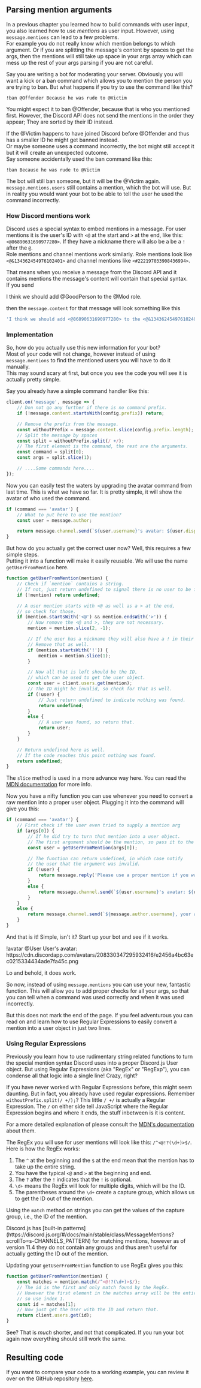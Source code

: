 ## Parsing mention arguments

In a previous chapter you learned how to build commands with user input, you also learned how to use *mentions* as user input.
However, using `message.mentions` can lead to a few problems.  
For example you do not really know which mention belongs to which argument.
Or if you are splitting the message's content by spaces to get the args,
then the mentions will still take up space in your args array which can mess up the rest of your args parsing if you are not careful.

Say you are writing a bot for moderating your server. Obviously you will want a kick or a ban command which allows you to mention the person you are trying to ban.
But what happens if you try to use the command like this?

```
!ban @Offender Because he was rude to @Victim
```

You might expect it to ban @Offender, because that is who you mentioned first.
However, the Discord API does not send the mentions in the order they appear; They are sorted by their ID instead.

If the @Victim happens to have joined Discord before @Offender and thus has a smaller ID he might get banned instead.  
Or maybe someone uses a command incorrectly, the bot might still accept it but it will create an unexpected outcome.  
Say someone accidentally used the ban command like this:

```
!ban Because he was rude to @Victim
```

The bot will still ban someone, but it will be the @Victim again. `message.mentions.users` still contains a mention, which the bot will use. But in reality you would want your bot to be able to tell the user he used the command incorrectly.

### How Discord mentions work

Discord uses a special syntax to embed mentions in a message. For user mentions it is the user's ID with `<@` at the start and `>` at the end, like this: `<@86890631690977280>`. If they have a nickname there will also be a be a `!` after the `@`.  
Role mentions and channel mentions work similarly. Role mentions look like `<@&134362454976102401>` and channel mentions like `<#222197033908436994>`.

That means when you receive a message from the Discord API and it contains mentions the message's content will contain that special syntax.  
If you send

<discord-messages>
	<discord-message author="User" avatar="djs">
		I think we should add @GoodPerson to the @Mod role.
	</discord-message>
</discord-messages>

then the `message.content` for that message will look something like this

<!-- eslint-skip -->
```js
'I think we should add <@86890631690977280> to the <@&134362454976102401> role.'
```

### Implementation

So, how do you actually use this new information for your bot?  
Most of your code will not change, however instead of using `message.mentions` to find the mentioned users you will have to do it manually.  
This may sound scary at first, but once you see the code you will see it is actually pretty simple.

Say you already have a simple command handler like this:

```js
client.on('message', message => {
	// Don not go any further if there is no command prefix.
	if (!message.content.startsWith(config.prefix)) return;

	// Remove the prefix from the message.
	const withoutPrefix = message.content.slice(config.prefix.length);
	// Split the message by spaces
	const split = withoutPrefix.split(/ +/);
	// The first element is the command, the rest are the arguments.
	const command = split[0];
	const args = split.slice(1);

	// ....Some commands here....
});
```

Now you can easily test the waters by upgrading the avatar command from last time.
This is what we have so far. It is pretty simple, it will show the avatar of who used the command.

```js
if (command === 'avatar') {
	// What to put here to use the mention?
	const user = message.author;

	return message.channel.send(`${user.username}'s avatar: ${user.displayAvatarURL}`);
}
```

But how do you actually get the correct user now? Well, this requires a few simple steps.  
Putting it into a function will make it easily reusable. We will use the name `getUserFromMention` here.

```js
function getUserFromMention(mention) {
	// Check if `mention` contains a string.
	// If not, just return undefined to signal there is no user to be found.
	if (!mention) return undefined;

	// A user mention starts with <@ as well as a > at the end,
	// so check for those.
	if (mention.startsWith('<@') && mention.endsWith('>')) {
		// Now remove the <@ and >, they are not necessary.
		mention = mention.slice(2, -1);

		// If the user has a nickname they will also have a ! in their mention.
		// Remove that as well.
		if (mention.startsWith('!')) {
			mention = mention.slice(1);
		}

		// Now all that is left should be the ID,
		// which can be used to get the user object.
		const user = client.users.get(mention);
		// The ID might be invalid, so check for that as well.
		if (!user) {
			// Just return undefined to indicate nothing was found.
			return undefined;
		}
		else {
			// A user was found, so return that.
			return user;
		}
	}

	// Return undefined here as well.
	// If the code reaches this point nothing was found.
	return undefined;
}
```

<tip>The `slice` method is used in a more advance way here. You can read the [MDN documentation](https://developer.mozilla.org/en-US/docs/Web/JavaScript/Reference/Global_Objects/String/slice) for more info.</tip>

Now you have a nifty function you can use whenever you need to convert a raw mention into a proper user object.
Plugging it into the command will give you this:

```js
if (command === 'avatar') {
	// First check if the user even tried to supply a mention arg
	if (args[0]) {
		// If he did try to turn that mention into a user object.
		// The first argument should be the mention, so pass it to the function.
		const user = getUserFromMention(args[0]);

		// The function can return undefined, in which case notify
		// the user that the argument was invalid.
		if (!user) {
			return message.reply('Please use a proper mention if you want to see someone else\'s avatar.');
		}
		else {
			return message.channel.send(`${user.username}'s avatar: ${user.displayAvatarURL}`);
		}
	}
	else {
		return message.channel.send(`${message.author.username}, your avatar: ${message.author.displayAvatarURL}`);
	}
}
```

And that is it! Simple, isn't it? Start up your bot and see if it works.

<discord-messages>
	<discord-message author="AnotherUser" avatar="green">
		!avatar @User
	</discord-message>
	<discord-message author="User" avatar="blue" :bot="true">
		User's avatar: https://cdn.discordapp.com/avatars/208330347295932416/e2456a4bc63ec0215334434ade7fa45c.png
	</discord-message>
</discord-messages>

Lo and behold, it does work.

So now, instead of using `message.mentions` you can use your new, fantastic function.
This will allow you to add proper checks for all your args, so that you can tell when a command was used correctly and when it was used incorrectly.

But this does not mark the end of the page. If you feel adventurous you can read on and learn how to use Regular Expressions to easily convert a mention into a user object in just two lines.

### Using Regular Expressions

Previously you learn how to use rudimentary string related functions to turn the special mention syntax Discord uses into a proper Discord.js User object.
But using Regular Expressions (aka "RegEx" or "RegExp"), you can condense all that logic into a single line! Crazy, right?

If you have never worked with Regular Expressions before, this might seem daunting. But in fact, you already have used regular expressions. Remember `withoutPrefix.split(/ +/);`? This little `/ +/` is actually a Regular Expression. The `/` on either side tell JavaScript where the Regular Expression begins and where it ends, the stuff inbetween is it is content. 

<tip>For a more detailed explanation of please consult the [MDN's documentation](https://developer.mozilla.org/en-US/docs/Web/JavaScript/Reference/Global_Objects/RegExp) about them.</tip>

The RegEx you will use for user mentions will look like this: `/^<@!?(\d+)>$/`.
Here is how the RegEx works:

 1. The `^` at the beginning and the `$` at the end mean that the mention has to take up the entire string.
 2. You have the typical `<@` and `>` at the beginning and end.
 3. The `?` after the `!` indicates that the `!` is optional.
 4. `\d+` means the RegEx will look for multiple digits, which will be the ID.
 5. The parentheses around the `\d+` create a capture group, which allows us to get the ID out of the mention.

Using the `match` method on strings you can get the values of the capture group, i.e., the ID of the mention.

<warning>
Discord.js has [built-in patterns](https://discord.js.org/#/docs/main/stable/class/MessageMentions?scrollTo=s-CHANNELS_PATTERN)
for matching mentions, however as of version 11.4 they do not contain any groups
and thus aren't useful for actually getting the ID out of the mention.
</warning>

Updating your `getUserFromMention` function to use RegEx gives you this:

```js
function getUserFromMention(mention) {
	const matches = mention.match(/^<@!?(\d+)>$/);
	// The id is the first and only match found by the RegEx.
	// However the first element in the matches array will be the entire mention, not just the ID,
	// so use index 1.
	const id = matches[1];
	// Now just get the User with the ID and return that.
	return client.users.get(id);
}
```

See? That is *much* shorter, and not that complicated.
If you run your bot again now everything should still work the same.

## Resulting code

If you want to compare your code to a working example, you can review it over on the GitHub repository [here](https://github.com/discordjs/guide/tree/master/code-samples/creating-your-bot/proper-mention-arguments).
